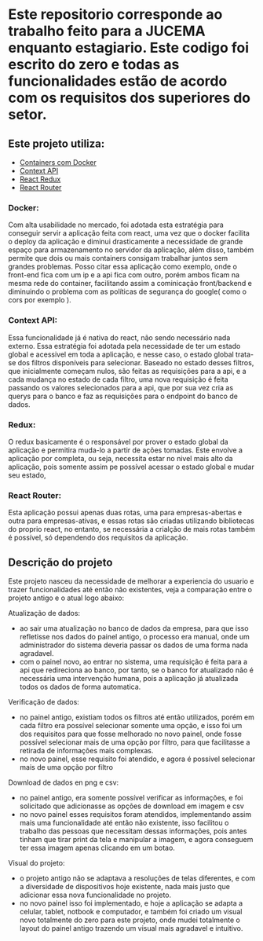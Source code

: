 # Este repositorio corresponde ao trabalho feito para a JUCEMA enquanto estagiario. Este codigo foi escrito do zero e todas as funcionalidades estão de acordo com os requisitos dos superiores do setor.

<div>
  <h2>Este projeto utiliza:</h2>
  <ul>
    <li><a href="https://www.devmedia.com.br/guia/docker/40813">Containers com Docker</a></li>
    <li><a href="https://pt-br.reactjs.org/docs/context.html">Context API</a></li>
    <li><a href="https://react-redux.js.org/introduction/getting-started">React Redux</a></li>
    <li><a href="https://www.devmedia.com.br/react-js-criando-rotas-com-react-router-dom/42901">React Router</a></li>
  </ul>
</div>

<div>
<section>
 <h3>Docker:</h3>
 <p>Com alta usabilidade no mercado, foi adotada esta estratégia para conseguir servir a aplicação feita com react, uma vez que o docker facilita o deploy da aplicação e diminui drasticamente a necessidade de grande espaço para armazenamento no servidor da aplicação, além disso, também permite que dois ou mais containers consigam trabalhar juntos sem grandes problemas. Posso citar essa aplicação como exemplo, onde o front-end fica com um ip e a api fica com outro, porém ambos ficam na mesma rede do container, facilitando assim a cominicação front/backend e diminuindo o problema com as políticas de segurança do google( como o cors por exemplo ).</p>
</section>
  
<section>
 <h3>Context API:</h3>
  <p>Essa funcionalidade já é nativa do react, não sendo necessário nada externo. Essa estratégia foi adotada pela necessidade de ter um estado global e acessivel em toda a aplicação, e nesse caso, o estado global trata-se dos filtros disponíveis para selecionar. Baseado no estado desses filtros, que inicialmente começam nulos, são feitas as requisições para a api, e a cada mudança no estado de cada filtro, uma nova requisição é feita passando os valores selecionados para a api, que por sua vez cria as querys para o banco e faz as requisições para o endpoint do banco de dados. </p>
  <h3>Redux:</h3>
  <p>O redux basicamente é o responsável por prover o estado global da aplicação e permitira muda-lo a partir de ações tomadas. Este envolve a aplicação por completa, ou seja, necessita estar no nivel mais alto da aplicação, pois somente assim pe possível acessar o estado global e mudar seu estado,</p>
  <h3>React Router:</h3>
  <p>Esta aplicação possui apenas duas rotas, uma para empresas-abertas e outra para empresas-ativas, e essas rotas são criadas utilizando bibliotecas do proprio react, no entanto, se necessária a crialção de mais rotas também é possível, só dependendo dos requisitos da aplicação.</p>
</section>
</div>

<div>
  <h2>Descrição do projeto</h2>
  <p>
    Este projeto nasceu da necessidade de melhorar a experiencia do usuario e trazer funcionalidades até então não existentes, veja a comparação entre o projeto antigo e o atual logo abaixo:
  </p>
  <span>Atualização de dados:</span>
   <ul>
     <li>ao sair uma atualização no banco de dados da empresa, para que isso refletisse nos dados do painel antigo, o processo era manual, onde um administrador do sistema deveria passar os dados de uma forma nada agradavel.</li>
     <li>com o painel novo, ao entrar no sistema, uma requisição é feita para a api que redireciona ao banco, por tanto, se o banco for atualizado não é necessária uma intervenção humana, pois a aplicação já atualizada todos os dados de forma automatica.</li>
   </ul>
  <span>Verificação de dados:</span>
  <ul>
     <li>no painel antigo, existiam todos os filtros até então utilizados, porém em cada filtro era possível selecionar somente uma opção, e isso foi um dos requisitos para que fosse melhorado no novo painel, onde fosse possível selecionar mais de uma opção por filtro, para que facilitasse a retirada de informações mais complexas.</li>
    <li>no novo painel, esse requisito foi atendido, e agora é possível selecionar mais de uma opção por filtro</li>
  </ul>
  <span>Download de dados en png e csv:</span>
  <ul>
     <li>no painel antigo, era somente possível verificar as informações, e foi solicitado que adicionasse as opções de download em imagem e csv</li>
    <li>no novo painel esses requisitos foram atendidos, implementando assim mais uma funcionalidade até então não existente, isso facilitou o trabalho das pessoas que necessitam dessas informações, pois antes tinham que tirar print da tela e manipular a imagem, e agora conseguem ter essa imagem apenas clicando em um botao.</li>
  </ul>
  <span>Visual do projeto:</span>
  <ul>
    <li>o projeto antigo não se adaptava a resoluções de telas diferentes, e com a diversidade de dispositivos hoje existente, nada mais justo que adicionar essa nova funcionalidade no projeto.</li>
    <li>no novo painel isso foi implementado, e hoje a aplicação se adapta a celular, tablet, notbook e computador, e também foi criado um visual novo totalmente do zero para este projeto, onde mudei totalmente o layout do painel antigo trazendo um visual mais agradavel e intuitivo.</li>
  </ul>
</div>
